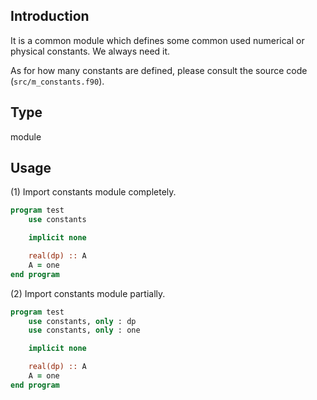 ## Introduction

It is a common module which defines some common used numerical or physical constants. We always need it.

As for how many constants are defined, please consult the source code (`src/m_constants.f90`).

## Type

module

## Usage

(1) Import constants module completely.

```fortran
program test
    use constants

    implicit none

    real(dp) :: A
    A = one
end program
```

(2) Import constants module partially.

```fortran
program test
    use constants, only : dp
    use constants, only : one

    implicit none

    real(dp) :: A
    A = one
end program
```
